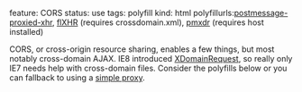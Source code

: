 feature: CORS
status: use
tags: polyfill
kind: html
polyfillurls:[postmessage-proxied-xhr](https://github.com/toolness/postmessage-proxied-xhr/#readme), [flXHR](http://flxhr.flensed.com/) (requires crossdomain.xml), [pmxdr](https://github.com/eligrey/pmxdr) (requires host installed)

CORS, or cross-origin resource sharing, enables a few things, but most notably cross-domain AJAX. IE8 introduced [XDomainRequest][], so really only IE7 needs help with cross-domain files. Consider the polyfills below or you can fallback to using a [simple proxy](http://benalman.com/projects/php-simple-proxy/).

[XDomainRequest]: http://msdn.microsoft.com/en-us/library/ie/cc288060(v=vs.85).aspx
